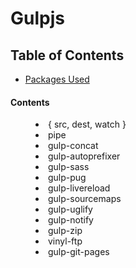# Gulpjs

## Table of Contents

- [Packages Used](#Contents)

#### Contents

<menu>
  <li>{ src, dest, watch }</li>
  <li>pipe</li>
  <li>gulp-concat</li>
  <li>gulp-autoprefixer</li>
  <li>gulp-sass</li>
  <li>gulp-pug</li>
  <li>gulp-livereload</li>
  <li>gulp-sourcemaps</li>
  <li>gulp-uglify</li>
  <li>gulp-notify</li>
  <li>gulp-zip</li>  
  <li>vinyl-ftp</li>  
  <li>gulp-git-pages</li>
</menu>
